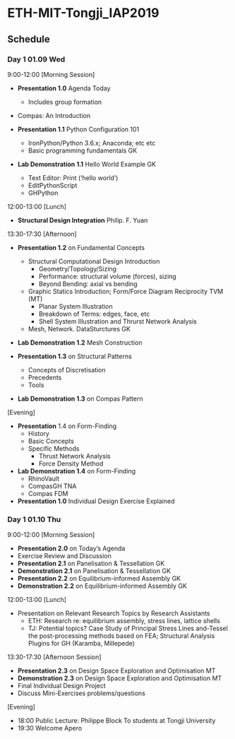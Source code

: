 # ETH-MIT-Tongji_IAP2019


## Schedule

### Day 1 01.09 Wed

9:00-12:00 [Morning Session]

* **Presentation 1.0** Agenda Today
	- Includes group formation
	 
* Compas: An Introduction

* **Presentation 1.1** Python Configuration 101
	- IronPython/Python 3.6.x;  Anaconda; etc etc 
	- Basic programming fundamentals GK

* **Lab Demonstration 1.1** Hello World Example GK
	- Text Editor: Print (‘hello world’)
	- EditPythonScript
	- GHPython

12:00-13:00 [Lunch]  

* **Structural Design Integration**
Philip. F. Yuan

13:30-17:30 [Afternoon]

* **Presentation 1.2** on Fundamental Concepts 
	- Structural Computational Design Introduction
		- Geometry/Topology/Sizing
		- Performance: structural volume (forces), sizing
		- Beyond Bending: axial vs bending
	- Graphic Statics Introduction; Form/Force Diagram Reciprocity TVM (MT)
		- Planar System Illustration
		- Breakdown of Terms: edges, face, etc
		- Shell System Illustration and Thrurst Network Analysis
	- Mesh, Network. DataSturctures GK 

* **Lab Demonstration 1.2** Mesh Construction
* **Presentation 1.3** on Structural Patterns
	- Concepts of Discretisation
 	- Precedents
	- Tools
* **Lab Demonstration 1.3** on Compas Pattern

[Evening]

* **Presentation** 1.4 on Form-Finding
	- History
	- Basic Concepts
	- Specific Methods
		- Thrust Network Analysis
		- Force Density Method
* **Lab Demonstration 1.4** on Form-Finding
	- RhinoVault
	- CompasGH TNA
	- Compas FDM
* **Presentation 1.0** Individual Design Exercise Explained

### Day 1 01.10 Thu


9:00-12:00 [Morning Session]

* **Presentation 2.0** on Today’s Agenda
* Exercise Review and Discussion 
* **Presentation 2.1** on Panelisation & Tessellation GK
* **Demonstration 2.1** on Panelisation & Tessellation GK
* **Presentation 2.2** on Equilibrium-informed Assembly GK
* **Demonstration 2.2** on Equilibrium-informed Assembly GK

12:00-13:00 [Lunch]  

* Presentation on Relevant Research Topics by Research Assistants
	- ETH: Research re: equilibrium assembly, stress lines, lattice shells
	- TJ: Potential topics? Case Study of Principal Stress Lines and-Tessel the post-processing methods based on FEA;  Structural Analysis Plugins for GH (Karamba, Millepede)

13:30-17:30 [Afternoon Session]

* **Presentation 2.3** on Design Space Exploration and Optimisation MT
* **Demonstration 2.3** on Design Space Exploration and Optimisation MT
* Final Individual Design Project
* Discuss Mini-Exercises problems/questions

[Evening]

* 18:00 Public Lecture: Philippe Block
To students at Tongji University
* 19:30 Welcome Apero












